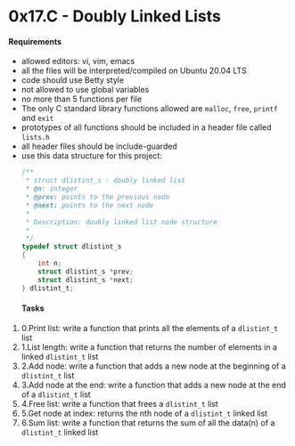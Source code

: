 # 0x17.C - Doubly Linked Lists
#### Requirements
* allowed editors: vi, vim, emacs
* all the files will be interpreted/compiled on Ubuntu 20.04 LTS
* code should use Betty style
* not allowed to use global variables
* no more than 5 functions per file
* The only C standard library functions allowed are `malloc`, `free`, `printf` and `exit`
* prototypes of all functions should be included in a header file called `lists.h`
* all header files should be include-guarded
* use this data structure for this project:
    ```C
    /**
     * struct dlistint_s - doubly linked list
     * @n: integer
     * @prev: points to the previous node
     * @next: points to the next node
     *
     * Description: doubly linked list node structure
     * 
     */
    typedef struct dlistint_s
    {
        int n;
        struct dlistint_s *prev;
        struct dlistint_s *next;
    } dlistint_t;
    ```
  #### Tasks
1. 0.Print list: write a function that prints all the elements of a `dlistint_t` list
2. 1.List length: write a function that returns the number of elements in a linked `dlistint_t` list
3. 2.Add node: write a function that adds a new node at the beginning of a `dlistint_t` list
4. 3.Add node at the end: write a function that adds a new node at the end of a `dlistint_t` list
5. 4.Free list: write a function that frees a `dlistint_t` list
6. 5.Get node at index: returns the nth node of a `dlistint_t` linked list
7. 6.Sum list: write a function that returns the sum of all the data(n) of a `dlistint_t` linked list

